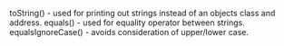 toString() - used for printing out strings instead of an objects class and address.
equals() - used for equality operator between strings.
equalsIgnoreCase() - avoids consideration of upper/lower case.